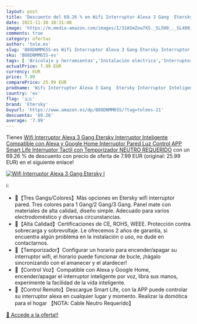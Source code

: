 ```yaml
---
layout: post
title: 'Descuento del 69.26 % en Wifi Interruptor Alexa 3 Gang  Etersky I'
date: 2021-11-30 10:31:48
image: 'https://m.media-amazon.com/images/I/31ASmZow7XS._SL500_._SL400_.jpg'
comments: true
category: ofertas
author: 'tole.es'
slug: 'B08DNMM65S-es Wifi Interruptor Alexa 3 Gang Etersky Interruptor...'
sku: 'B08DNMM65S-es'
tags: [ 'Bricolaje y herramientas','Instalación eléctrica','Interruptores y reguladores de luz','Reguladores de intensidad','alexa','etersky','google','home', ]
actualPrice: 7.99 EUR
currency: EUR
price: 7.99
comparePrice: 25.99 EUR
prodname: 'Wifi Interruptor Alexa 3 Gang  Etersky Interruptor Inteligente Compatible con Alexa y Google Home  Interruptor Pared Luz Control APP  Smart Life Interruptor Tactil con Temporizador NEUTRO REQUERIDO'
country: 'es'
flag: '🇪🇸'
brand: 'Etersky'
buyurl: 'https://www.amazon.es/dp/B08DNMM65S/?tag=tolees-21'
descuento: '69.26'
average: '7.99'
---
```


Tienes [Wifi Interruptor Alexa 3 Gang  Etersky Interruptor Inteligente Compatible con Alexa y Google Home  Interruptor Pared Luz Control APP  Smart Life Interruptor Tactil con Temporizador NEUTRO REQUERIDO](https://www.amazon.es/dp/B08DNMM65S/?tag=tolees-21) con un 69.26 % de descuento con precio de oferta de 7.99 EUR (original: 25.99 EUR) en el siguiente enlace!

[![Wifi Interruptor Alexa 3 Gang  Etersky I](https://m.media-amazon.com/images/I/31ASmZow7XS._SL500_._SL400_.jpg)](https://www.amazon.es/dp/B08DNMM65S/?tag=tolees-21)

ℹ️:

- 🔸【Tres Gangs/Colores】Más opciones en Etersky wifi interruptor pared. Tres colores para 1 Gang/2 Gang/3 Gang. Panel mate con materiales de alta calidad, diseño simple. Adecuado para varios electrodoméstico y diversas circunstancias.
- 🔸【Alta Calidad】Certificaciones de CE, ROHS, WEEE. Protección contra sobrecarga y sobrevoltaje. Le ofrecemos 2 años de garantía, si encuentra algún problema en la instalación o uso, no dude en contactarnos.
- 🔸【Temporizador】Configurar un horario para encender/apagar su interruptor wifi, el horario puede funcionar de bucle, ¡hágalo sincronizando con el amanecer y el atardecer!
- 🔸【Control Voz】Compatible con Alexa y Google Home, encender/apagar el interruptor inteligente por voz, libra sus manos, experimente la facilidad de la vida inteligente.
- 🔸【Control Remoto】Descargue Smart Life, con la APP puede controlar su interruptor alexa en cualquier lugar y momento. Realizar la domótica para el hogar 【NOTA: Cable Neutro Requerido】

[🛒 Accede a la oferta!!](https://www.amazon.es/dp/B08DNMM65S/?tag=tolees-21)

